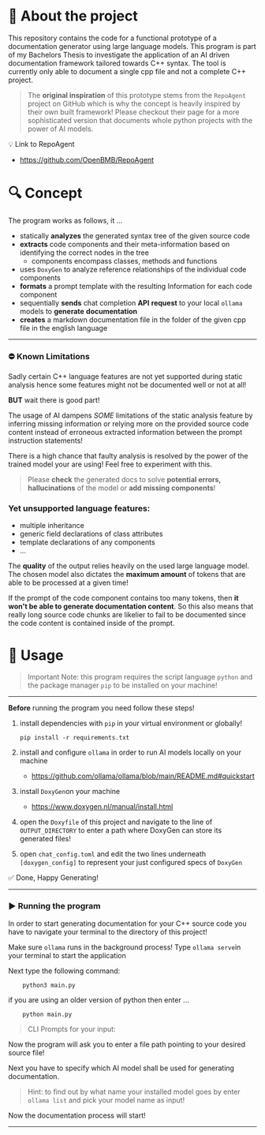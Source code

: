 # 📍 About the project
This repository contains the code for a functional prototype of a documentation generator using large language models. This program is part of my Bachelors Thesis to investigate the application of an AI driven documentation framework tailored towards C++ syntax. The tool is currently only able to document a single cpp file and not a complete C++ project. 

> The __original inspiration__ of this prototype stems from the `RepoAgent` project on GitHub which is why the concept is heavily inspired by their own built framework! Please checkout their page for a more sophisticated version that documents whole python projects with the power of AI models.

💡 Link to RepoAgent
* https://github.com/OpenBMB/RepoAgent

# 🔍 Concept

The program works as follows, it ...

* statically __analyzes__ the generated syntax tree of the given source code
* __extracts__ code components and their meta-information based on identifying the correct nodes in the tree
    + components encompass classes, methods and functions 
* uses `DoxyGen` to analyze reference relationships of the individual code components
* __formats__ a prompt template with the resulting Information for each code component
* sequentially __sends__ chat completion __API__ __request__ to your local `ollama` models to __generate__ __documentation__
* __creates__ a markdown documentation file in the folder of the given cpp file in the english language
***

###  ⛔️ Known Limitations

Sadly certain C++ language features are not yet supported during static analysis hence some features might not be documented well or not at all! 

__BUT__ wait there is good part! 

The usage of AI dampens _SOME_ limitations of the static analysis feature by inferring missing information or relying more on the provided source code content instead of erroneous extracted information between the prompt instruction statements! 

There is a high chance that faulty analysis is resolved by the power of the trained model your are using! Feel free to experiment with this.

> Please __check__ the generated docs to solve __potential errors, hallucinations__ of the model or __add missing components__! 

### Yet unsupported language features:
- multiple inheritance
- generic field declarations of class attributes
- template declarations of any components
- ...

The __quality__ of the output relies heavily on the used large language model. The chosen model also dictates the __maximum amount__ of tokens that are able to be processed at a given time! 

If the prompt of the code component contains too many tokens, then __it won't be able to generate documentation content__. So this also means that really long source code chunks are likelier to fail to be documented since the code content is contained inside of the prompt.

# 🔨 Usage

> Important Note: 
> this  program requires the script language `python` and the package manager `pip` to be installed on your machine!
***

__Before__ running the program you need follow these steps!


1.  install dependencies with `pip` in your virtual environment or globally!  

    ```
    pip install -r requirements.txt
    ```

2.  install and configure `ollama` in order to run AI models locally on your machine
    - https://github.com/ollama/ollama/blob/main/README.md#quickstart

3. install `DoxyGen`on your machine
    - https://www.doxygen.nl/manual/install.html

4. open the `Doxyfile` of this project and navigate to the line of `OUTPUT_DIRECTORY` to enter a path where DoxyGen can store its generated files!

5. open `chat_config.toml` and edit the two lines underneath `[doxygen_config]` to represent your just configured specs of `DoxyGen`

✅ Done, Happy Generating!
***

### ▶️ Running the program
In order to start generating documentation for your C++ source code you have to navigate your terminal to the directory of this project!

Make sure `ollama` runs in the background process!
Type `ollama serve`in your terminal to start the application

Next type the following command:
```
    python3 main.py
````
if you are using an older version of python then enter ...

```
    python main.py
````
> CLI Prompts for your input:

Now the program will ask you to enter a file path pointing to your desired source file!

Next you have to specify which AI model shall be used for generating documentation. 
> Hint: to find out by what name your installed model goes by enter `ollama list` and pick your model name as input!

Now the documentation process will start!
***